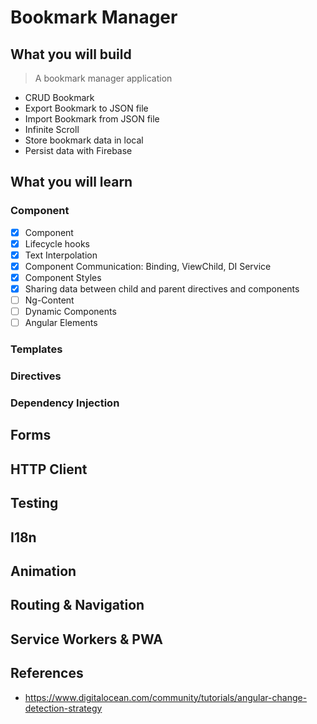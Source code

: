 # Bookmark Manager

## What you will build

> A bookmark manager application

- CRUD Bookmark
- Export Bookmark to JSON file
- Import Bookmark from JSON file
- Infinite Scroll
- Store bookmark data in local
- Persist data with Firebase

## What you will learn

### Component

- [x] Component
- [x] Lifecycle hooks
- [x] Text Interpolation
- [x] Component Communication: Binding, ViewChild, DI Service
- [x] Component Styles
- [x] Sharing data between child and parent directives and components
- [ ] Ng-Content
- [ ] Dynamic Components
- [ ] Angular Elements

### Templates

### Directives

### Dependency Injection

## Forms

## HTTP Client

## Testing

## I18n

## Animation

## Routing & Navigation

## Service Workers & PWA

## References

- https://www.digitalocean.com/community/tutorials/angular-change-detection-strategy
